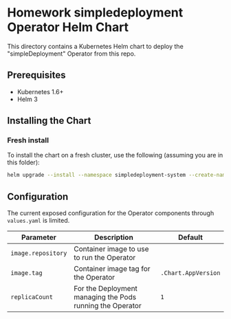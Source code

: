 # Homework simpledeployment Operator Helm Chart

This directory contains a Kubernetes Helm chart to deploy the "simpleDeployment" Operator from this repo.

## Prerequisites

* Kubernetes 1.6+
* Helm 3

## Installing the Chart

### Fresh install

To install the chart on a fresh cluster, use the following (assuming you are in this folder):

```bash
helm upgrade --install --namespace simpledeployment-system --create-namespace sd-oper-release .
```

## Configuration

The current exposed configuration for the Operator components through `values.yaml` is limited.

| Parameter                    | Description                                                | Default                      |
| ---------------------------- | ---------------------------------------------------------- | ---------------------------- |
| `image.repository`           | Container image to use to run the Operator                 |                              |
| `image.tag`                  | Container image tag for the Operator                       | `.Chart.AppVersion`          |
| `replicaCount`               | For the Deployment managing the Pods running the Operator  | `1`                          |
